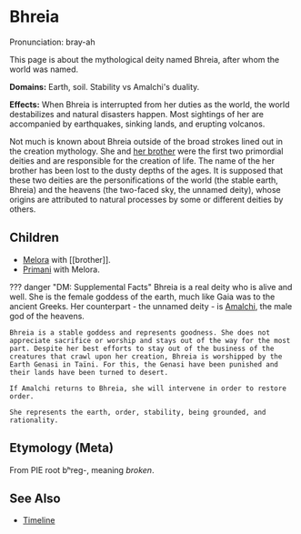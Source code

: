# Bhreia

Pronunciation: bray-ah

This page is about the mythological deity named Bhreia, after whom the world was named.

**Domains:** Earth, soil. Stability vs Amalchi's duality.

**Effects:** When Bhreia is interrupted from her duties as the world, the world destabilizes and natural disasters happen. Most sightings of her are accompanied by earthquakes, sinking lands, and erupting volcanos.

Not much is known about Bhreia outside of the broad strokes lined out in the creation mythology. She and [her brother](bhreias-brother.md) were the first two primordial deities and are responsible for the creation of life. The name of the her brother has been lost to the dusty depths of the ages. It is supposed that these two deities are the personifications of the world (the stable earth, Bhreia) and the heavens (the two-faced sky, the unnamed deity), whose origins are attributed to natural processes by some or different deities by others.

## Children

* [Melora](melora.md) with [[brother]].
* [Primani](primani.md) with Melora.

??? danger "DM: Supplemental Facts"
    Bhreia is a real deity who is alive and well. She is the female goddess of the earth, much like Gaia was to the ancient Greeks. Her counterpart - the unnamed deity - is [Amalchi](amalchi.md), the male god of the heavens.

    Bhreia is a stable goddess and represents goodness. She does not appreciate sacrifice or worship and stays out of the way for the most part. Despite her best efforts to stay out of the business of the creatures that crawl upon her creation, Bhreia is worshipped by the Earth Genasi in Taïni. For this, the Genasi have been punished and their lands have been turned to desert.

    If Amalchi returns to Bhreia, she will intervene in order to restore order.

    She represents the earth, order, stability, being grounded, and rationality.

## Etymology (Meta)

From PIE root bʰreg-, meaning *broken*.

## See Also

* [Timeline](../lore/timeline.md)

